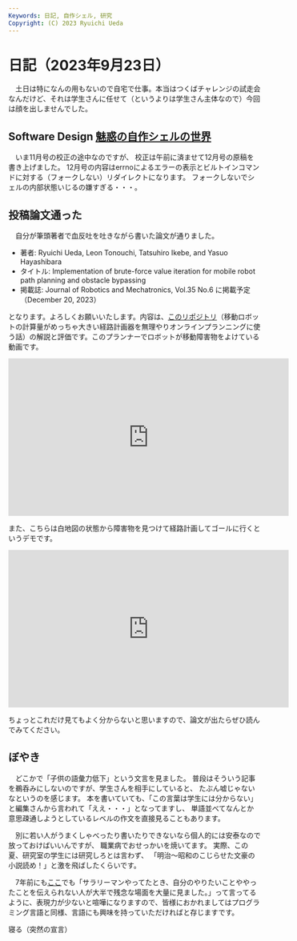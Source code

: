 ```yaml
---
Keywords: 日記, 自作シェル, 研究
Copyright: (C) 2023 Ryuichi Ueda
---
```


# 日記（2023年9月23日）

　土日は特になんの用もないので自宅で仕事。本当はつくばチャレンジの試走会なんだけど、それは学生さんに任せて（というよりは学生さん主体なので）今回は顔を出しませんでした。

## Software Design [魅惑の自作シェルの世界](/?page=rusty_bash)

　いま11月号の校正の途中なのですが、
校正は午前に済ませて12月号の原稿を書き上げました。
12月号の内容はerrnoによるエラーの表示とビルトインコマンドに対する（フォークしない）リダイレクトになります。
フォークしないでシェルの内部状態いじるの嫌すぎる・・・。

## 投稿論文通った

　自分が筆頭著者で血反吐を吐きながら書いた論文が通りました。

* 著者: Ryuichi Ueda, Leon Tonouchi, Tatsuhiro Ikebe, and Yasuo Hayashibara
* タイトル: Implementation of brute-force value iteration for mobile robot path planning and obstacle bypassing
* 掲載誌: Journal of Robotics and Mechatronics, Vol.35 No.6 に掲載予定（December 20, 2023）

となります。よろしくお願いいたします。内容は、[このリポジトリ](https://github.com/ryuichiueda/value_iteration)（移動ロボットの計算量がめっちゃ大きい経路計画器を無理やりオンラインプランニングに使う話）の解説と評価です。このプランナーでロボットが移動障害物をよけている動画です。

<iframe width="560" height="315" src="https://www.youtube.com/embed/tcrr6rOeC_A?si=zvBywifHXuhaDu7S" title="YouTube video player" frameborder="0" allow="accelerometer; autoplay; clipboard-write; encrypted-media; gyroscope; picture-in-picture; web-share" allowfullscreen></iframe>

また、こちらは白地図の状態から障害物を見つけて経路計画してゴールに行くというデモです。

<iframe width="560" height="315" src="https://www.youtube.com/embed/v-oTxhL60DQ?si=x-WOCE3Avd03YCsn" title="YouTube video player" frameborder="0" allow="accelerometer; autoplay; clipboard-write; encrypted-media; gyroscope; picture-in-picture; web-share" allowfullscreen></iframe>

ちょっとこれだけ見てもよく分からないと思いますので、論文が出たらぜひ読んでみてください。

## ぼやき

　どこかで「子供の語彙力低下」という文言を見ました。
普段はそういう記事を鵜呑みにしないのですが、学生さんを相手にしていると、
たぶん嘘じゃないなというのを感じます。
本を書いていても、「この言葉は学生には分からない」と編集さんから言われて「ええ・・・」となってますし、
単語並べてなんとか意思疎通しようとしているレベルの作文を直接見ることもあります。

　別に若い人がうまくしゃべったり書いたりできないなら個人的には安泰なので放っておけばいいんですが、
職業病でおせっかいを焼いてます。
実際、この夏、研究室の学生には研究しろとは言わず、
「明治〜昭和のこじらせた文豪の小説読め！」と激を飛ばしたくらいです。

　7年前にも[ここ](https://www.robotics.it-chiba.ac.jp/j/?p=179)でも「サラリーマンやってたとき、自分のやりたいことややったことを伝えられない人が大半で残念な場面を大量に見ました。」って言ってるように、表現力が少ないと喧嘩になりますので、皆様におかれましてはプログラミング言語と同様、言語にも興味を持っていただければと存じますです。


寝る（突然の宣言）
